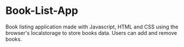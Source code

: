# Book-List-App
Book listing application made with Javascript, HTML and CSS using the browser's localstorage to store books data. Users can add and remove books.
